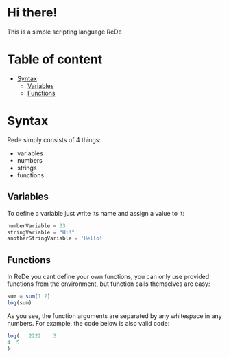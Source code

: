 # Hi there!
This is a simple scripting language ReDe

# Table of content
 - [Syntax](#syntax)
     - [Variables](#variables)
     - [Functions](#functions)


# Syntax
Rede simply consists of 4 things:
 - variables
 - numbers
 - strings
 - functions

## Variables
To define a variable just write its name and assign a value to it:
```python
numberVariable = 33
stringVariable = "Hi!"
anotherStringVariable = 'Hello!'
```

## Functions
In ReDe you cant define your own functions, you can only use provided functions from the environment, but function calls themselves are easy:
```ts
sum = sum(1 2)
log(sum)
```
As you see, the function arguments are separated by any whitespace in any numbers. For example, the code below is also valid code:
```ts
log(   2222    3     
4  5
)
```